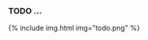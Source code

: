 <!-- todo2.md {% comment %}
*****************************************************************************************
*                            WARNING: DO NOT EDIT THIS FILE                             *
*                                                                                       *
* This file is generated by SUSHI. Any edits you make to this file will be overwritten. *
*                                                                                       *
* To change the contents of this file, edit the original source file at:                *
* Davinci-CDEX/input/includes/todo2.md                                                  *
*****************************************************************************************
{% endcomment %} -->
<!-- todo2.md {% comment %}
*****************************************************************************************
*                            WARNING: DO NOT EDIT THIS FILE                             *
*                                                                                       *
* This file is generated by SUSHI. Any edits you make to this file will be overwritten. *
*                                                                                       *
* To change the contents of this file, edit the original source file at:                *
* Davinci-CDEX/input/includes/todo2.md                                                  *
*****************************************************************************************
{% endcomment %} -->
<!-- todo2.md {% comment %}
*****************************************************************************************
*                            WARNING: DO NOT EDIT THIS FILE                             *
*                                                                                       *
* This file is generated by SUSHI. Any edits you make to this file will be overwritten. *
*                                                                                       *
* To change the contents of this file, edit the original source file at:                *
* Davinci-CDEX/input/includes/todo2.md                                                  *
*****************************************************************************************
{% endcomment %} -->
<!-- todo2.md {% comment %}
*****************************************************************************************
*                            WARNING: DO NOT EDIT THIS FILE                             *
*                                                                                       *
* This file is generated by SUSHI. Any edits you make to this file will be overwritten. *
*                                                                                       *
* To change the contents of this file, edit the original source file at:                *
* Davinci-CDEX/input/includes/todo2.md                                                  *
*****************************************************************************************
{% endcomment %} -->
<!-- todo2.md {% comment %}
*****************************************************************************************
*                            WARNING: DO NOT EDIT THIS FILE                             *
*                                                                                       *
* This file is generated by SUSHI. Any edits you make to this file will be overwritten. *
*                                                                                       *
* To change the contents of this file, edit the original source file at:                *
* Davinci-CDEX/input/includes/todo2.md                                                  *
*****************************************************************************************
{% endcomment %} -->
<!-- todo2.md {% comment %}
*****************************************************************************************
*                            WARNING: DO NOT EDIT THIS FILE                             *
*                                                                                       *
* This file is generated by SUSHI. Any edits you make to this file will be overwritten. *
*                                                                                       *
* To change the contents of this file, edit the original source file at:                *
* Davinci-CDEX/input/includes/todo2.md                                                  *
*****************************************************************************************
{% endcomment %} -->
<!-- todo2.md {% comment %}
*****************************************************************************************
*                            WARNING: DO NOT EDIT THIS FILE                             *
*                                                                                       *
* This file is generated by SUSHI. Any edits you make to this file will be overwritten. *
*                                                                                       *
* To change the contents of this file, edit the original source file at:                *
* Davinci-CDEX/input/includes/todo2.md                                                  *
*****************************************************************************************
{% endcomment %} -->
<!-- todo2.md {% comment %}
*****************************************************************************************
*                            WARNING: DO NOT EDIT THIS FILE                             *
*                                                                                       *
* This file is generated by SUSHI. Any edits you make to this file will be overwritten. *
*                                                                                       *
* To change the contents of this file, edit the original source file at:                *
* Davinci-CDEX/input/includes/todo2.md                                                  *
*****************************************************************************************
{% endcomment %} -->

### TODO ...

{% include img.html img="todo.png" %}
